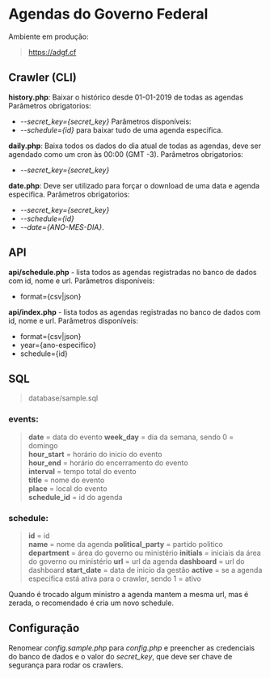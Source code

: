 # Agendas do Governo Federal

Ambiente em produção:
> https://adgf.cf

## Crawler (CLI)

**history.php**: Baixar o histórico desde 01-01-2019 de todas as agendas
Parâmetros obrigatorios:
- *--secret_key={secret_key}*
Parâmetros disponíveis:
- *--schedule={id}* para baixar tudo de uma agenda especifica.

**daily.php**: Baixa todos os dados do dia atual de todas as agendas, deve ser agendado como um cron às 00:00 (GMT -3).
Parâmetros obrigatorios:
- *--secret_key={secret_key}*

**date.php**: Deve ser utilizado para forçar o download de uma data e agenda especifica.
Parâmetros obrigatorios:
- *--secret_key={secret_key}*
- *--schedule={id}*
- *--date={ANO-MES-DIA}*.

## API

**api/schedule.php** - lista todos as agendas registradas no banco de dados com id, nome e url.
Parâmetros disponíveis:
- format={csv|json}

**api/index.php** - lista todos as agendas registradas no banco de dados com id, nome e url.
Parâmetros disponíveis:
- format={csv|json}
- year={ano-especifico}
- schedule={id}

## SQL
> database/sample.sql

### events:

> **date** = data do evento
> **week_day** = dia da semana, sendo 0 = domingo  
> **hour_start** = horário do inicio do evento  
> **hour_end** =  horário do encerramento do evento  
> **interval** = tempo total do evento  
> **title** = nome do evento  
> **place** = local do evento  
> **schedule_id** = id do agenda

### schedule:

> **id** = id  
> **name** = nome da agenda
> **political_party** = partido politico
> **department** = área do governo ou ministério
> **initials** = iniciais da área do governo ou ministério
> **url** = url da agenda
> **dashboard** = url do dashboard
> **start_date** = data de inicio da gestão
> **active** = se a agenda especifica está ativa para o crawler, sendo 1 = ativo


Quando é trocado algum ministro a agenda mantem a mesma url, mas é zerada, o recomendado é cria um novo schedule.

## Configuração
Renomear *config.sample.php* para *config.php* e preencher as credenciais do banco de dados e o valor do *secret_key*, que deve ser chave de segurança para rodar os crawlers.